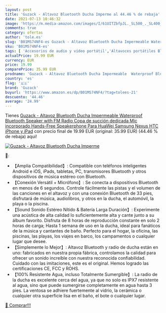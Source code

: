 ```yaml
---
layout: post
title: 'Guzack - Altavoz Bluetooth Ducha Imperme al 44.46 % de rebaja'
date: 2021-07-13 10:46:32
image: 'https://m.media-amazon.com/images/I/61UITZbfpJL._SL500_._SL400_.jpg'
comments: true
category: ofertas
author: 'tole.es'
slug: 'B01MS74NF4-es Guzack - Altavoz Bluetooth Ducha Impermeable Waterproof...'
sku: 'B01MS74NF4-es'
tags: [ 'Accesorios de audio y vídeo portátil','Altavoces portátiles Bluetooth','Altavoces portátiles y altavoces con puerto dock','Audio y vídeo portátil','Electrónica','guzack','ipad','iphone', ]
actualPrice: 19.99 EUR
currency: EUR
price: 19.99
comparePrice: 35.99 EUR
prodname: 'Guzack - Altavoz Bluetooth Ducha Impermeable  Waterproof Bluetooth Speaker with FM Radio  Copa de succión dedicada  Mic incorporado  Hands-Free Speakerphone Para HuaWei  Samsung  Nexus  HTC  iPhone y iPad'
country: 'es'
flag: '🇪🇸'
brand: 'Guzack'
buyurl: 'https://www.amazon.es/dp/B01MS74NF4/?tag=tolees-21'
descuento: '44.46'
average: '24.99'
---
```


Tienes [Guzack - Altavoz Bluetooth Ducha Impermeable  Waterproof Bluetooth Speaker with FM Radio  Copa de succión dedicada  Mic incorporado  Hands-Free Speakerphone Para HuaWei  Samsung  Nexus  HTC  iPhone y iPad](https://www.amazon.es/dp/B01MS74NF4/?tag=tolees-21) con precio final de  19.99 EUR (original: 35.99 EUR) (44.46 %  de rebaja) aqui!

[![Guzack - Altavoz Bluetooth Ducha Imperme](https://m.media-amazon.com/images/I/61UITZbfpJL._SL500_._SL400_.jpg)](https://www.amazon.es/dp/B01MS74NF4/?tag=tolees-21)

🔎:

- 【Amplia Compatibilidad】: Compatible con teléfonos inteligentes Android e iOS, iPads, tabletas, PC, transmisores Bluetooth y otros dispositivos de música estéreo con Bluetooth.
- 【Conexión Versátil + Micrófono】: Se conecta a dispositivos Bluetooth en menos de 6 segundos. Controle fácilmente las pistas y el volumen de las canciones en el altavoz y con una conexión Bluetooth de 33 pies, disfrutará de música, audiolibros, y otros en la ducha, el automóvil, la playa o la piscina.
- 【Sound Sonido Estéreo Nítido & Batería Larga Duración】: Experimente una acústica de alta calidad lo suficientemente alta y cante junto a su álbum favorito. Disfruta de 8 horas de reproducción constante en solo 2 horas de carga; Hasta 1 semana de uso en la ducha, ideal para fanáticos de la música y cantantes de baño. Perfecto para el hogar, la oficina, las piscinas, las playas, los viajes en barco, los campamentos o cualquier lugar que desee.
- 【Simplemente lo Mejor】: Altavoz Bluetooth y radio de ducha están en uno: fabricados en nuestra propia fábrica, controlamos la calidad para ofrecer un sonido increíble con nuestra reconocida confiabilidad. Cuidado con las imitaciones, este es el original. Hemos logrado las certificaciones CE, FCC y ROHS.
- 【100% Resistente Agua, incluso Totalmente Sumergible】: La radio de la ducha es excelente cerca del agua, ya que no solo es IPX7 resistente al agua, sino que puede sumergirse completamente en agua hasta 3 pies. La ventosa se adhiere fuertemente al vidrio, la cerámica o cualquier otra superficie lisa en el baño, el bote o cualquier lugar.

[🛒 Comprar!!!](https://www.amazon.es/dp/B01MS74NF4/?tag=tolees-21)
